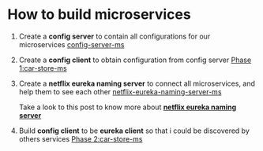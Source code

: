# How to build microservices

1. Create a **config server** to contain all configurations for our microservices [config-server-ms](https://github.com/colenhuttran/microservices/tree/master/config-server-ms)

2. Create a **config client** to obtain configuration from config server [Phase 1:car-store-ms](https://github.com/colenhuttran/microservices/tree/master/car-store-ms)

3. Create a **netflix eureka naming server** to connect all microservices, and help them to see each other [netflix-eureka-naming-server-ms](https://github.com/colenhuttran/microservices/tree/master/netflix-eureka-naming-server-ms)

    Take a look to this post to know more about [**netflix eureka naming server**](https://www.baeldung.com/spring-cloud-netflix-eureka)


4. Build **config client** to be **eureka client** so that i could be discovered by others services [Phase 2:car-store-ms](https://github.com/colenhuttran/microservices/tree/master/car-store-ms)
